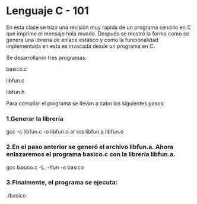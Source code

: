 # Lenguaje C - 101
En esta clase se hizo una revisión muy rápida de un programa sencillo en C que imprime el mensaje hola mundo. Después se mostró la forma como se genera una librería de enlace estático y como la funcionalidad implementada en esta es invocada desde un programa en C.

Se desarrollaron tres programas:

basico.c 

libfun.c 

libfun.h

Para compilar el programa se llevan a cabo los siguientes pasos:

### 1.Generar la librería

  gcc -c libfun.c -o libfun.o
  ar rcs libfun.a libfun.o
  
### 2.En el paso anterior se generó el archivo libfun.a. Ahora enlazaremos el programa basico.c con la librería libfun.a.

  gcc basico.c -L. -lfun -o basico
  
### 3.Finalmente, el programa se ejecuta:

  ./basico

